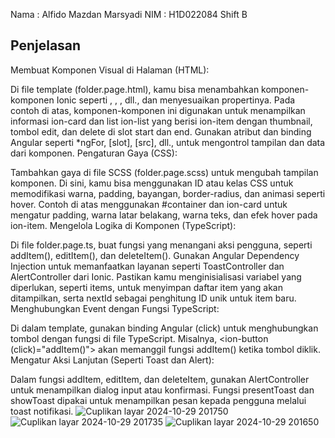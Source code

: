 Nama : Alfido Mazdan Marsyadi 
NIM  : H1D022084
Shift B 
## Penjelasan
Membuat Komponen Visual di Halaman (HTML):

Di file template (folder.page.html), kamu bisa menambahkan komponen-komponen Ionic seperti <ion-card>, <ion-list>, <ion-item>, dll., dan menyesuaikan propertinya.
Pada contoh di atas, komponen-komponen ini digunakan untuk menampilkan informasi ion-card dan list ion-list yang berisi ion-item dengan thumbnail, tombol edit, dan delete di slot start dan end.
Gunakan atribut dan binding Angular seperti *ngFor, [slot], [src], dll., untuk mengontrol tampilan dan data dari komponen.
Pengaturan Gaya (CSS):

Tambahkan gaya di file SCSS (folder.page.scss) untuk mengubah tampilan komponen.
Di sini, kamu bisa menggunakan ID atau kelas CSS untuk memodifikasi warna, padding, bayangan, border-radius, dan animasi seperti hover.
Contoh di atas menggunakan #container dan ion-card untuk mengatur padding, warna latar belakang, warna teks, dan efek hover pada ion-item.
Mengelola Logika di Komponen (TypeScript):

Di file folder.page.ts, buat fungsi yang menangani aksi pengguna, seperti addItem(), editItem(), dan deleteItem().
Gunakan Angular Dependency Injection untuk memanfaatkan layanan seperti ToastController dan AlertController dari Ionic.
Pastikan kamu menginisialisasi variabel yang diperlukan, seperti items, untuk menyimpan daftar item yang akan ditampilkan, serta nextId sebagai penghitung ID unik untuk item baru.
Menghubungkan Event dengan Fungsi TypeScript:

Di dalam template, gunakan binding Angular (click) untuk menghubungkan tombol dengan fungsi di file TypeScript.
Misalnya, <ion-button (click)="addItem()"> akan memanggil fungsi addItem() ketika tombol diklik.
Mengatur Aksi Lanjutan (Seperti Toast dan Alert):

Dalam fungsi addItem, editItem, dan deleteItem, gunakan AlertController untuk menampilkan dialog input atau konfirmasi.
Fungsi presentToast dan showToast dipakai untuk menampilkan pesan kepada pengguna melalui toast notifikasi.
![Cuplikan layar 2024-10-29 201750](https://github.com/user-attachments/assets/2a9b636e-72c4-4ee9-bb75-11923038bfcd)
![Cuplikan layar 2024-10-29 201735](https://github.com/user-attachments/assets/653c27ba-09ad-43c6-bb54-6f09ff1a7691)
![Cuplikan layar 2024-10-29 201650](https://github.com/user-attachments/assets/b155b0f3-4305-4501-b123-b4bae4ae2921)
